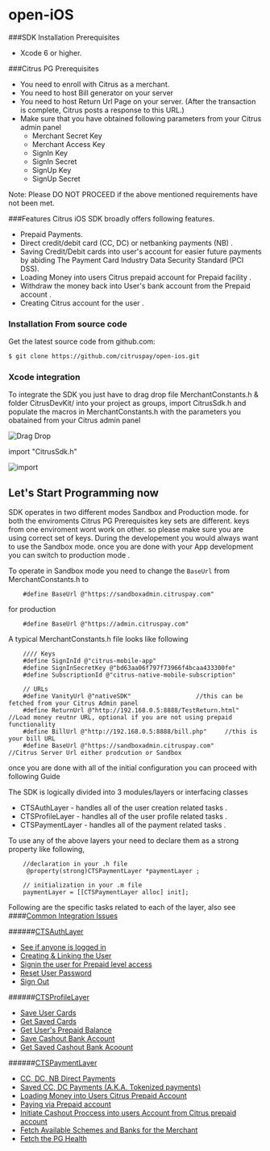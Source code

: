 
open-iOS
============
###SDK Installation Prerequisites
   * Xcode 6 or higher.
   
###Citrus PG Prerequisites
* You need to enroll with Citrus as a merchant.
* You need to host Bill generator on your server
* You need to host Return Url Page on your server. (After the transaction is complete, Citrus posts a response to this URL.)
* Make sure that you have obtained following parameters from your Citrus admin panel
	* Merchant Secret Key
	* Merchant Access Key
	* SignIn Key
	* SignIn Secret
	* SignUp Key
	* SignUp Secret

Note: Please DO NOT PROCEED if the above mentioned requirements have not been met.

###Features
Citrus iOS SDK broadly offers following features.
* Prepaid Payments.
* Direct credit/debit card (CC, DC) or netbanking payments (NB) .
* Saving Credit/Debit cards into user's account for easier future payments by abiding The Payment Card Industry Data Security Standard (PCI DSS).
* Loading Money into users Citrus prepaid account for Prepaid facility .
* Withdraw the money back into User's bank account from the Prepaid account .
* Creating Citrus account for the user .



### Installation From source code
Get the latest source code from github.com:
```bash
$ git clone https://github.com/citruspay/open-ios.git
```

### Xcode integration

To integrate the SDK you just have to drag drop file MerchantConstants.h & folder CitrusDevKit/  into your project as groups, import CitrusSdk.h and populate the macros in MerchantConstants.h with the parameters you obatained from your Citrus admin panel

![Drag Drop](https://dl.dropboxusercontent.com/u/6397934/citrus/GIT/Drag%20Drop.gif)

import "CitrusSdk.h"

![import](https://dl.dropboxusercontent.com/u/6397934/citrus/GIT/Import.png)

## Let's Start Programming now

SDK operates in two different modes Sandbox and Production mode. for both the enviroments Citrus PG Prerequisites key sets are different. keys from one enviroment wont work on other. so please make sure you are using correct set of keys.
During the developement you would always want to use the Sandbox mode. once you are done with your App development you can switch to production mode . 

To operate in Sandbox mode you need to change the `BaseUrl` from MerchantConstants.h to 

		#define BaseUrl @"https://sandboxadmin.citruspay.com"

for production

		#define BaseUrl @"https://admin.citruspay.com"

A typical MerchantConstants.h file looks like following

		//// Keys
		#define SignInId @"citrus-mobile-app"
		#define SignInSecretKey @"bd63aa06f797f73966f4bcaa433300fe"
		#define SubscriptionId @"citrus-native-mobile-subscription"

		// URLs
		#define VanityUrl @"nativeSDK"					//this can be fetched from your Citrus Admin panel
		#define ReturnUrl @"http://192.168.0.5:8888/TestReturn.html"	//Load money reutnr URL, optional if you are not using prepaid functionality
		#define BillUrl @"http://192.168.0.5:8888/bill.php"		//this is your bill URL
		#define BaseUrl @"https://sandboxadmin.citruspay.com"  		//Citrus Server Url either prodcution or Sandbox



once you are done with all of the initial configuration you can proceed with following Guide

The SDK is logically divided into 3 modules/layers or interfacing classes
 * CTSAuthLayer - handles all of the user creation related tasks .
 * CTSProfileLayer - handles all of the user profile related tasks .
 * CTSPaymentLayer - handles all of the payment related tasks .
 
To use any of the above layers your need to declare them as a strong property like following,

		//declaration in your .h file
		 @property(strong)CTSPaymentLayer *paymentLayer ;
		
		// initialization in your .m file
		paymentLayer = [[CTSPaymentLayer alloc] init];
 
Following are the specific tasks related to each of the layer, also see  ####[Common Integration Issues](https://github.com/citruspay/open-ios/wiki/4.-Common-Errors)

######[CTSAuthLayer](https://github.com/citruspay/open-ios/wiki/1.--Integrating-CTSAuthLayer)
 * [See if anyone is logged in](https://github.com/citruspay/open-ios/wiki/1.--Integrating-CTSAuthLayer#see-if-anyone-is-logged-in)
 * [Creating & Linking the User](https://github.com/citruspay/open-ios/wiki/1.--Integrating-CTSAuthLayer#creating--linking-the-user) 
 * [Signin the user for Prepaid level access](https://github.com/citruspay/open-ios/wiki/1.--Integrating-CTSAuthLayer#sign-in-the-user-for-prepaid-level-access)
 * [Reset User Password](https://github.com/citruspay/open-ios/wiki/1.--Integrating-CTSAuthLayer#reset-user-password)
 * [Sign Out](https://github.com/citruspay/open-ios/wiki/1.--Integrating-CTSAuthLayer#sign-out)
 
######[CTSProfileLayer](https://github.com/citruspay/open-ios/wiki/2.--Integrating-CTSProfileLayer)
 * [Save User Cards](https://github.com/citruspay/open-ios/wiki/2.--Integrating-CTSProfileLayer#save-user-cards)
 * [Get Saved Cards](https://github.com/citruspay/open-ios/wiki/2.--Integrating-CTSProfileLayer#get-saved-cards)
 * [Get User's Prepaid Balance](https://github.com/citruspay/open-ios/wiki/2.--Integrating-CTSProfileLayer#get-users-prepaid-balance)
 * [Save Cashout Bank Account](https://github.com/citruspay/open-ios/wiki/2.--Integrating-CTSProfileLayer#save-cash-out-bank-account)
 * [Get Saved Cashout Bank Acoount](https://github.com/citruspay/open-ios/wiki/2.--Integrating-CTSProfileLayer#get-saved-cashout-bank-acoount)
 
 
######[CTSPaymentLayer](https://github.com/citruspay/open-ios/wiki/3.--Integrating-CTSPaymentLayer)
  * [CC, DC, NB Direct Payments](https://github.com/citruspay/open-ios/wiki/3.--Integrating-CTSPaymentLayer#cc-dc-nb-direct-payments)
  * [Saved CC, DC Payments (A.K.A. Tokenized payments)](https://github.com/citruspay/open-ios/wiki/3.--Integrating-CTSPaymentLayer#saved-cc-dc-payments-aka-tokenized-payments)
  * [Loading Money into Users Citrus Prepaid Account](https://github.com/citruspay/open-ios/wiki/3.--Integrating-CTSPaymentLayer#loading-money-into-users-citrus-prepaid-account)
  * [Paying via Prepaid account](https://github.com/citruspay/open-ios/wiki/3.--Integrating-CTSPaymentLayer#paying-via-prepaid-accountcitrus-cash)
  * [Initiate Cashout Proccess into users Account from Citrus prepaid account](https://github.com/citruspay/open-ios/wiki/3.--Integrating-CTSPaymentLayer#initiate-cashout-process-into-users-account-from-citrus-prepaid-account)
  * [Fetch Available Schemes and Banks for the Merchant](https://github.com/citruspay/open-ios/wiki/3.--Integrating-CTSPaymentLayer#fetch-available-schemes-and-banks-for-the-merchant)
  * [Fetch the PG Health](https://github.com/citruspay/open-ios/wiki/3.--Integrating-CTSPaymentLayer#fetch-the-pg-health)








